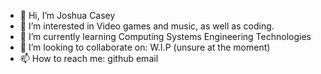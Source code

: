 - 👋 Hi, I’m Joshua Casey
- 👀 I’m interested in Video games and music, as well as coding.
- 🌱 I’m currently learning Computing Systems Engineering Technologies
- 💞️ I’m looking to collaborate on: W.I.P (unsure at the moment)
- 📫 How to reach me: github email

<!---
BaldBulletinBoard/BaldBulletinBoard is a ✨ special ✨ repository because its `README.md` (this file) appears on your GitHub profile.
You can click the Preview link to take a look at your changes.
--->
